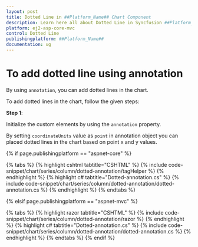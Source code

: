 ```yaml
---
layout: post
title: Dotted Line in ##Platform_Name## Chart Component
description: Learn here all about Dotted Line in Syncfusion ##Platform_Name## Chart component of Syncfusion Essential JS 2 and more.
platform: ej2-asp-core-mvc
control: Dotted Line
publishingplatform: ##Platform_Name##
documentation: ug
---
```



# To add dotted line using annotation

By using `annotation`, you can add dotted lines in the chart.

To add dotted lines in the chart, follow the given steps:

**Step 1**:

Initialize the custom elements by using the `annotation` property.

By setting `coordinateUnits` value as `point` in annotation object you can placed dotted lines
in the chart based on point x and y values.

{% if page.publishingplatform == "aspnet-core" %}

{% tabs %}
{% highlight cshtml tabtitle="CSHTML" %}
{% include code-snippet/chart/series/column/dotted-annotation/tagHelper %}
{% endhighlight %}
{% highlight c# tabtitle="Dotted-annotation.cs" %}
{% include code-snippet/chart/series/column/dotted-annotation/dotted-annotation.cs %}
{% endhighlight %}
{% endtabs %}

{% elsif page.publishingplatform == "aspnet-mvc" %}

{% tabs %}
{% highlight razor tabtitle="CSHTML" %}
{% include code-snippet/chart/series/column/dotted-annotation/razor %}
{% endhighlight %}
{% highlight c# tabtitle="Dotted-annotation.cs" %}
{% include code-snippet/chart/series/column/dotted-annotation/dotted-annotation.cs %}
{% endhighlight %}
{% endtabs %}
{% endif %}

